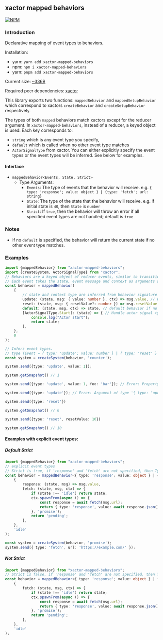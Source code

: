 ## xactor mapped behaviors

[![NPM](https://nodei.co/npm/xactor-mapped-behaviors.png)](https://www.npmjs.com/package/xactor-mapped-behaviors)

### Introduction

Declarative mapping of event types to behaviors.

Installation: 
- yarn: ``` yarn add xactor-mapped-behaviors ``` 
- npm: ``` npm i xactor-mapped-behaviors ```
- yarn: ``` pnpm add xactor-mapped-behaviors ```

Current size: [~336B](https://bundlephobia.com/package/xactor-mapped-behaviors@1.1.0)

Required peer dependencies: [xactor](https://www.npmjs.com/package/xactor)

This library exports two functions: `mappedBehavior` and `mappedSetupBehavior` which correspond to xactors `createBehavior` and `createSetupBehavior` respectively.

The types of both `mapped` behaviors match xactors except for the reducer argument. In `xactor-mapped-behaviors`, instead of a reducer, a keyed object is used. 
Each key corresponds to:
- `string` which is any event type you specify, 
- `default` which is called when no other event type matches
- `ActorSignalType` from xactor. You can either explicitly specify the event types or the event types will be inferred. See below for examples.

#### Interface

- `mappedBehavior<Events, State, Strict>`
  - Type Arguments:
    - `Events`: The type of events that the behavior will receive. e.g. `{ type: 'response'; value: object } | {type: 'fetch'; url: string}`
    - `State`: The type of the state that the behavior will receive. e.g. if initial state is `40`, then `State` is `number`
    - `Strict`: If `true`, then the behavior will throw an error if all specified event types are not handled; default is `true`


### Notes

- If no `default` is specified, the behavior will return the current state if no other event type matches.

### Examples

```typescript
import {mappedBehavior} from "xactor-mapped-behaviors";
import {createSystem, ActorSignalType} from "xactor";
// Behaviors are a keyed object of reducer events, similar to transition event assigns in xstate.
// Each event takes the state, event message and context as arguments and returns the next state.
const behavior = mappedBehavior(
    {
        // state and context type are inferred from behavior signature
        update: (state, msg: { value: number }, ctx) => msg.value, // Return type is validated based on behavior state type
        reset: (state, msg: { resetValue?: number }) => msg.resetValue || 0,
        default: (state, msg, ctx) => state, // default behavior if no match
        [ActorSignalType.Start]: (state) => { // Handle actor signal types
            console.log("Actor start");
            return state;
        },
    },
    0
);

// Infers event types.
// type TEvent = { type: 'update'; value: number } | { type: 'reset' } | { type: 'default' }; 
const system = createSystem(behavior, 'counter');

system.send({type: 'update', value: 1});

system.getSnapshot() // 1

system.send({type: 'update', value: 1, foo: 'bar'}); // Error: Property 'foo' does not exist on type '{ type: "update"; value: number; }'.

system.send({type: 'update'}); // Error: Argument of type '{ type: "update"; }' is not assignable to parameter of type '{ type: "update"; value: number; }'

system.send({type: 'reset'})

system.getSnapshot() // 0

system.send({type: 'reset', resetValue: 10})

system.getSnapshot() // 10
```

#### Examples with explicit event types:

##### Default Strict
```typescript
import {mappedBehavior} from "xactor-mapped-behaviors";
// explicit event types
// Strict is true, if 'response' and 'fetch' are not specified, then Typescript will throw an error.
const behavior = mappedBehavior<{ type: 'response'; value: object } | {type: 'fetch'; url: string}, string>(  
    {
        response: (state, msg) => msg.value,
        fetch: (state, msg, ctx) => {
            if (state !== 'idle') return state;
            ctx.spawnFrom(async () => {
                const response = await fetch(msg.url);
                return { type: 'response', value: await response.json() };
            }, 'promise');
            return 'pending';
        },
    },
    'idle'
);

const system = createSystem(behavior, 'promise');
system.send({ type: 'fetch', url: 'https://example.com/' });
```

##### Not Strict
```typescript
import {mappedBehavior} from "xactor-mapped-behaviors";
// Strict is false, if 'response' and 'fetch' are not specified, then Typescript will not throw an error.
const behavior = mappedBehavior<{ type: 'response'; value: object } | {type: 'fetch'; url: string}, string, false>(  
    {
        fetch: (state, msg, ctx) => {
            if (state !== 'idle') return state;
            ctx.spawnFrom(async () => {
                const response = await fetch(msg.url);
                return { type: 'response', value: await response.json() };
            }, 'promise');
            return 'pending';
        },
    },
    'idle'
);
```


